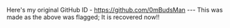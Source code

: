 Here's my original GitHub ID - https://github.com/0mBudsMan ---
This was made as the above was flagged; It is recovered now!!
